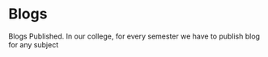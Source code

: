 # Blogs
Blogs Published. In our college, for every semester we have to publish blog for any subject
